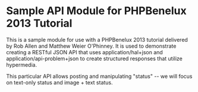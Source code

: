 Sample API Module for PHPBenelux 2013 Tutorial
==============================================

This is a sample module for use with a PHPBenelux 2013 tutorial delivered by Rob
Allen and Matthew Weier O'Phinney. It is used to demonstrate creating a RESTful
JSON API that uses application/hal+json and application/api-problem+json to
create structured responses that utilize hypermedia.

This particular API allows posting and manipulating "status" -- we will focus on
text-only status and image + text status.
